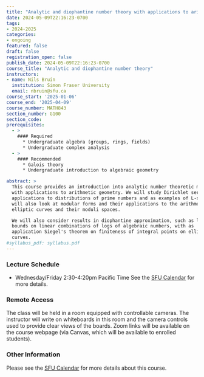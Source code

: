 ```yaml
---
title: "Analytic and diophantine number theory with applications to arithmetic geometry"
date: 2024-05-09T22:16:23-0700
tags:
- 2024-2025
categories:
- ongoing
featured: false
draft: false
registration_open: false
publish_date: 2024-05-09T22:16:23-0700
course_title: "Analytic and diophantine number theory"
instructors:
- name: Nils Bruin
  institution: Simon Fraser University
  email: nbruin@sfu.ca
course_start: '2025-01-06'
course_end: '2025-04-09'
course_number: MATH843
section_number: G100
section_code:
prerequisites:
  - >
    #### Required
      * Undergraduate algebra (groups, rings, fields)
      * Undergraduate complex analysis
  - >
    #### Recommended
      * Galois theory
      * Undergraduate introduction to algebraic geometry

abstract: > 
  This course provides an introduction into analytic number theoretic methods
  with applications to arithmetic geometry. We will study Dirichlet series with
  applications to distributions of prime numbers and as examples of L-series. We
  will also look at modular forms and their applications to the arithmetic of
  elliptic curves and their moduli spaces.

  We will also consider results in diophantine approximation, such as lower
  bounds on linear combinations of logs of algebraic numbers, with as
  application Siegel's theorem on finiteness of integral points on elliptic
  curves.
#syllabus_pdf: syllabus.pdf
---
```


### Lecture Schedule
* Wednesday/Friday 2:30-4:20pm Pacific Time
See the [SFU
Calendar](https://www.sfu.ca/outlines.html?2025/spring/math/843/g100) for more details.

### Remote Access
The class will be held in a room equipped with controllable cameras. The
instructor will write on whiteboards in this room and the camera controls used
to provide clear views of the boards. Zoom links will be available on the course
webpage (via Canvas, which will be available to enrolled students).

### Other Information
Please see the [SFU
Calendar](https://www.sfu.ca/outlines.html?2025/spring/math/843/g100) for more
details about this course.
